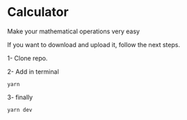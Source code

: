 # Calculator

Make your mathematical operations very easy

If you want to download and upload it, follow the next steps.

1- Clone repo.

2- Add in terminal

``` yarn ```

3- finally

``` yarn dev ```
